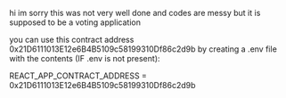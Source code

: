 hi im sorry this was not very well done and codes are messy but it is supposed to be a voting application

you can use this contract address 0x21D6111013E12e6B4B5109c58199310Df86c2d9b by creating a .env file with the contents (IF .env is not present):

REACT_APP_CONTRACT_ADDRESS = 0x21D6111013E12e6B4B5109c58199310Df86c2d9b

